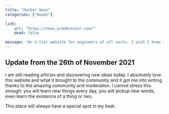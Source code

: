 ```yaml
---
title: "Hacker News"
categories: ["Reads"]

link:
    url: "https://news.ycombinator.com/"
    dead: false

message: "An S-tier website for engineers of all sorts. I wish I knew it before."
---
```


## Update from the 26th of November 2021

I am still reading articles and discovering new ideas today. I absolutely love this website and what it brought to the
community and it got me into writing thanks to the amazing community and moderation. I cannot stress this enough: you
will learn new things every day, you will pickup new words, even learn the existence of a thing or two.

This place will always have a special spot in my heat.
